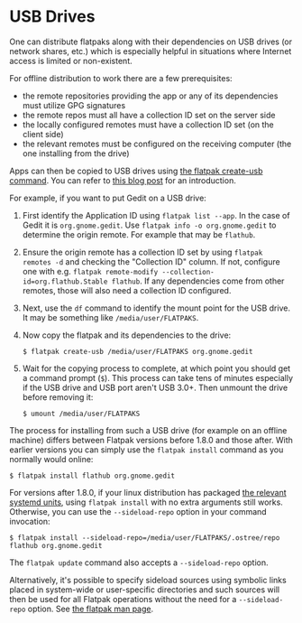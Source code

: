 # USB Drives

One can distribute flatpaks along with their dependencies on USB drives
(or network shares, etc.) which is especially helpful in situations
where Internet access is limited or non-existent.

For offline distribution to work there are a few prerequisites:

- the remote repositories providing the app or any of its dependencies
  must utilize GPG signatures
- the remote repos must all have a collection ID set on the server
  side
- the locally configured remotes must have a collection ID set (on the
  client side)
- the relevant remotes must be configured on the receiving computer
  (the one installing from the drive)

Apps can then be copied to USB drives using [the flatpak create-usb
command](https://docs.flatpak.org/en/latest/flatpak-command-reference.html#flatpak-create-usb).
You can refer to [this blog
post](https://blogs.gnome.org/mclasen/2018/08/26/about-flatpak-installations/)
for an introduction.

For example, if you want to put Gedit on a USB drive:

1.  First identify the Application ID using `flatpak list --app`. In the
    case of Gedit it is `org.gnome.gedit`. Use
    `flatpak info -o org.gnome.gedit` to determine the origin remote.
    For example that may be `flathub`.

2.  Ensure the origin remote has a collection ID set by using
    `flatpak remotes -d` and checking the "Collection ID" column. If
    not, configure one with e.g.
    `flatpak remote-modify --collection-id=org.flathub.Stable flathub`.
    If any dependencies come from other remotes, those will also need a
    collection ID configured.

3.  Next, use the `df` command to identify the mount point for the USB
    drive. It may be something like `/media/user/FLATPAKS`.

4.  Now copy the flatpak and its dependencies to the drive:

        $ flatpak create-usb /media/user/FLATPAKS org.gnome.gedit

5.  Wait for the copying process to complete, at which point you should
    get a command prompt (`$`). This process can take tens of minutes
    especially if the USB drive and USB port aren't USB 3.0+. Then
    unmount the drive before removing it:

        $ umount /media/user/FLATPAKS

The process for installing from such a USB drive (for example on an
offline machine) differs between Flatpak versions before 1.8.0 and those
after. With earlier versions you can simply use the `flatpak install`
command as you normally would online:

    $ flatpak install flathub org.gnome.gedit

For versions after 1.8.0, if your linux distribution has packaged [the
relevant systemd
units](https://github.com/flatpak/flatpak/tree/master/sideload-repos-systemd),
using `flatpak install` with no extra arguments still works. Otherwise,
you can use the `--sideload-repo` option in your command invocation:

    $ flatpak install --sideload-repo=/media/user/FLATPAKS/.ostree/repo flathub org.gnome.gedit

The `flatpak update` command also accepts a `--sideload-repo` option.

Alternatively, it's possible to specify sideload sources using symbolic
links placed in system-wide or user-specific directories and such
sources will then be used for all Flatpak operations without the need
for a `--sideload-repo` option. See [the flatpak man
page](https://docs.flatpak.org/en/latest/flatpak-command-reference.html#flatpak).
